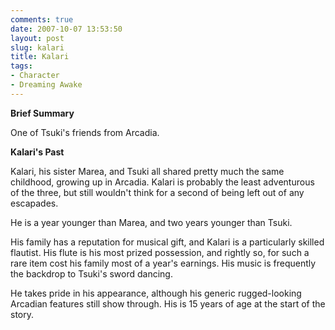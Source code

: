 ```yaml
---
comments: true
date: 2007-10-07 13:53:50
layout: post
slug: kalari
title: Kalari
tags:
- Character
- Dreaming Awake
---
```


<p><b>Brief Summary</b></p>
<p>One of Tsuki&#039;s friends from Arcadia.</p>
<p><b>Kalari&#039;s Past</b></p>
<p>Kalari, his sister Marea, and Tsuki all shared pretty much the same childhood, growing up in Arcadia. Kalari is probably the least adventurous of the three, but still wouldn&#039;t think for a second of being left out of any escapades.</p>
<p>He is a year younger than Marea, and two years younger than Tsuki.</p>
<p>His family has a reputation for musical gift, and Kalari is a particularly skilled flautist. His flute is his most prized possession, and rightly so, for such a rare item cost his family most of a year&#039;s earnings. His music is frequently the backdrop to Tsuki&#039;s sword dancing.</p>
<p>He takes pride in his appearance, although his generic rugged-looking Arcadian features still show through. His is 15 years of age at the start of the story. </p>
